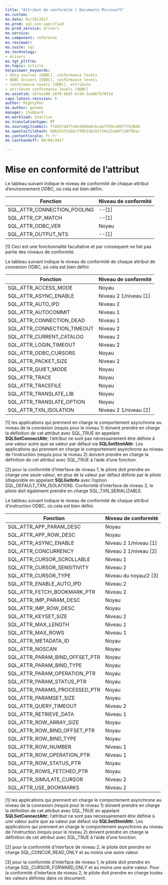 ```yaml
---
title: "Attribut de conformité | Documents Microsoft"
ms.custom: 
ms.date: 01/19/2017
ms.prod: sql-non-specified
ms.prod_service: drivers
ms.service: 
ms.component: reference
ms.reviewer: 
ms.suite: sql
ms.technology:
- drivers
ms.tgt_pltfrm: 
ms.topic: article
helpviewer_keywords:
- data sources [ODBC], conformance levels
- ODBC drivers [ODBC], conformance levels
- conformance levels [ODBC], attribute
- attribute conformance levels [ODBC]
ms.assetid: 34fea100-10f9-46d5-bc50-3aa867b70f24
caps.latest.revision: 5
author: MightyPen
ms.author: genemi
manager: jhubbard
ms.workload: Inactive
ms.translationtype: MT
ms.sourcegitcommit: f7e6274d77a9cdd4de6cbcaef559ca99f77b3608
ms.openlocfilehash: 9d615371a5bcf305158cb5f29c22a087110f95ac
ms.contentlocale: fr-fr
ms.lasthandoff: 09/09/2017

---
```

# <a name="attribute-conformance"></a>Mise en conformité de l’attribut
Le tableau suivant indique le niveau de conformité de chaque attribut d’environnement ODBC, où cela est bien défini.  
  
|Fonction|Niveau de conformité|  
|--------------|-----------------------|  
|SQL_ATTR_CONNECTION_POOLING|--[1]|  
|SQL_ATTR_CP_MATCH|--[1]|  
|SQL_ATTR_ODBC_VER|Noyau|  
|SQL_ATTR_OUTPUT_NTS|--[1]|  
  
 [1] Ceci est une fonctionnalité facultative et par conséquent ne fait pas partie des niveaux de conformité.  
  
 Le tableau suivant indique le niveau de conformité de chaque attribut de connexion ODBC, où cela est bien défini.  
  
|Fonction|Niveau de conformité|  
|--------------|-----------------------|  
|SQL_ATTR_ACCESS_MODE|Noyau|  
|SQL_ATTR_ASYNC_ENABLE|Niveau 2 1/niveau [1]|  
|SQL_ATTR_AUTO_IPD|Niveau 2|  
|SQL_ATTR_AUTOCOMMIT|Niveau 1|  
|SQL_ATTR_CONNECTION_DEAD|Niveau 1|  
|SQL_ATTR_CONNECTION_TIMEOUT|Niveau 2|  
|SQL_ATTR_CURRENT_CATALOG|Niveau 2|  
|SQL_ATTR_LOGIN_TIMEOUT|Niveau 2|  
|SQL_ATTR_ODBC_CURSORS|Noyau|  
|SQL_ATTR_PACKET_SIZE|Niveau 2|  
|SQL_ATTR_QUIET_MODE|Noyau|  
|SQL_ATTR_TRACE|Noyau|  
|SQL_ATTR_TRACEFILE|Noyau|  
|SQL_ATTR_TRANSLATE_LIB|Noyau|  
|SQL_ATTR_TRANSLATE_OPTION|Noyau|  
|SQL_ATTR_TXN_ISOLATION|Niveau 2 1/niveau [2]|  
  
 [1] les applications qui prennent en charge le comportement asynchrone au niveau de la connexion (requis pour le niveau 1) doivent prendre en charge la définition de cet attribut avec SQL_TRUE en appelant **SQLSetConnectAttr**; l’attribut ne sont pas nécessairement être définie à une valeur autre que sa valeur par défaut via **SQLSetStmtAttr**. Les applications qui prennent en charge le comportement asynchrone au niveau de l’instruction (requis pour le niveau 2) doivent prendre en charge la définition de cet attribut avec SQL_TRUE à l’aide d’une fonction.  
  
 [2] pour la conformité d’interface de niveau 1, le pilote doit prendre en charge une seule valeur, en plus de la valeur par défaut définie par le pilote (disponible en appelant **SQLGetInfo** avec l’option SQL_DEFAULT_TXN_ISOLATION). Conformité d’interface de niveau 2, le pilote doit également prendre en charge SQL_TXN_SERIALIZABLE.  
  
 Le tableau suivant indique le niveau de conformité de chaque attribut d’instruction ODBC, où cela est bien défini.  
  
|Fonction|Niveau de conformité|  
|--------------|-----------------------|  
|SQL_ATTR_APP_PARAM_DESC|Noyau|  
|SQL_ATTR_APP_ROW_DESC|Noyau|  
|SQL_ATTR_ASYNC_ENABLE|Niveau 2 1/niveau [1]|  
|SQL_ATTR_CONCURRENCY|Niveau 2 1/niveau [2]|  
|SQL_ATTR_CURSOR_SCROLLABLE|Niveau 1|  
|SQL_ATTR_CURSOR_SENSITIVITY|Niveau 2|  
|SQL_ATTR_CURSOR_TYPE|Niveau du noyau/2 [3]|  
|SQL_ATTR_ENABLE_AUTO_IPD|Niveau 2|  
|SQL_ATTR_FETCH_BOOKMARK_PTR|Niveau 2|  
|SQL_ATTR_IMP_PARAM_DESC|Noyau|  
|SQL_ATTR_IMP_ROW_DESC|Noyau|  
|SQL_ATTR_KEYSET_SIZE|Niveau 2|  
|SQL_ATTR_MAX_LENGTH|Niveau 1|  
|SQL_ATTR_MAX_ROWS|Niveau 1|  
|SQL_ATTR_METADATA_ID|Noyau|  
|SQL_ATTR_NOSCAN|Noyau|  
|SQL_ATTR_PARAM_BIND_OFFSET_PTR|Noyau|  
|SQL_ATTR_PARAM_BIND_TYPE|Noyau|  
|SQL_ATTR_PARAM_OPERATION_PTR|Noyau|  
|SQL_ATTR_PARAM_STATUS_PTR|Noyau|  
|SQL_ATTR_PARAMS_PROCESSED_PTR|Noyau|  
|SQL_ATTR_PARAMSET_SIZE|Noyau|  
|SQL_ATTR_QUERY_TIMEOUT|Niveau 2|  
|SQL_ATTR_RETRIEVE_DATA|Niveau 1|  
|SQL_ATTR_ROW_ARRAY_SIZE|Noyau|  
|SQL_ATTR_ROW_BIND_OFFSET_PTR|Noyau|  
|SQL_ATTR_ROW_BIND_TYPE|Noyau|  
|SQL_ATTR_ROW_NUMBER|Niveau 1|  
|SQL_ATTR_ROW_OPERATION_PTR|Niveau 1|  
|SQL_ATTR_ROW_STATUS_PTR|Noyau|  
|SQL_ATTR_ROWS_FETCHED_PTR|Noyau|  
|SQL_ATTR_SIMULATE_CURSOR|Niveau 2|  
|SQL_ATTR_USE_BOOKMARKS|Niveau 2|  
  
 [1] les applications qui prennent en charge le comportement asynchrone au niveau de la connexion (requis pour le niveau 1) doivent prendre en charge la définition de cet attribut avec SQL_TRUE en appelant **SQLSetConnectAttr**; l’attribut ne sont pas nécessairement être définie à une valeur autre que sa valeur par défaut via **SQLSetStmtAttr**. Les applications qui prennent en charge le comportement asynchrone au niveau de l’instruction (requis pour le niveau 2) doivent prendre en charge la définition de cet attribut avec SQL_TRUE à l’aide d’une fonction.  
  
 [2] pour la conformité d’interface de niveau 2, le pilote doit prendre en charge SQL_CONCUR_READ_ONLY et au moins une autre valeur.  
  
 [3] pour la conformité d’interface de niveau 1, le pilote doit prendre en charge SQL_CURSOR_FORWARD_ONLY et au moins une autre valeur. Pour la conformité d’interface de niveau 2, le pilote doit prendre en charge toutes les valeurs définies dans ce document.

